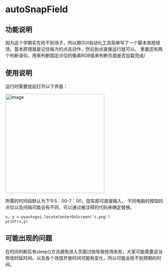 # autoSnapField
## 功能说明
因为这个学期实在抢不到场子，所以用GUI自动化工具简单写了一个脚本来抢球场，基本原理就是记住每次的点击动作，然后到点直接运行就可以。
里面还有两个判断语句，用来判断固定点位的像素RGB值来判断页面是否加载完成/
## 使用说明
运行时需要提前打开以下界面：

<img width="311" alt="image" src="https://user-images.githubusercontent.com/105553541/190391958-b524bd0c-be86-4cba-b552-363898e7e2c4.png">

所需的时间段默认为下午5：00-7：00，回车即可直接输入。
不同电脑的按钮的点位以及间隔可能会有不同，可以通过被注释的代码来确定替换。
```
x, y = pyautogui.locateCenterOnScreen('c.png')
print(x,y)
```
## 可能出现的问题
在时间判断后有sleep()方法避免进入页面过快导致抢场失败，大家可能需要适当修改时延时间。以及各个场馆开放时间可能有变化，所以可能会抢不到预期的时间。
